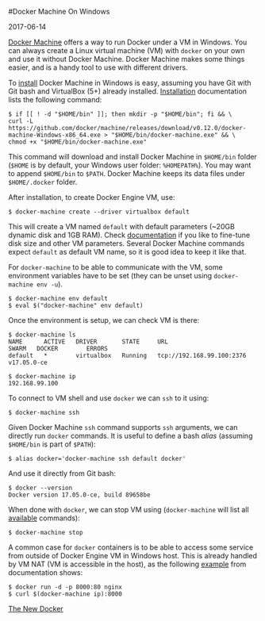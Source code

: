 #Docker Machine On Windows

2017-06-14

<!--- tags: virtualization -->

[Docker Machine](https://docs.docker.com/machine/overview/) offers a way to run Docker under a VM in Windows. You can always create a Linux virtual machine (VM) with `docker` on your own and use it without Docker Machine. Docker Machine makes some things easier, and is a handy tool to use with different drivers.

To [install](https://docs.docker.com/machine/install-machine/) Docker Machine in Windows is easy, assuming you have Git with Git bash and VirtualBox (5+) already installed. [Installation](https://docs.docker.com/machine/install-machine/) documentation lists the following command: 

```
$ if [[ ! -d "$HOME/bin" ]]; then mkdir -p "$HOME/bin"; fi && \
curl -L https://github.com/docker/machine/releases/download/v0.12.0/docker-machine-Windows-x86_64.exe > "$HOME/bin/docker-machine.exe" && \
chmod +x "$HOME/bin/docker-machine.exe"
```

This command will download and install Docker Machine in `$HOME/bin` folder (`$HOME` is by default, your Windows user folder: `%HOMEPATH%`). You may want to append `$HOME/bin` to `$PATH`. Docker Machine keeps its data files under `$HOME/.docker` folder.

After installation, to create Docker Engine VM, use:

```
$ docker-machine create --driver virtualbox default
```

This will create a VM named `default` with default parameters (~20GB dynamic disk and 1GB RAM). Check [documentation](https://docs.docker.com/machine/drivers/virtualbox/) if you like to fine-tune disk size and other VM parameters. Several Docker Machine commands expect `default` as default VM name, so it is good idea to keep it like that.

For `docker-machine` to be able to communicate with the VM, some environment variables have to be set (they can be unset using `docker-machine env -u`).

```
$ docker-machine env default
$ eval $("docker-machine" env default)
```

Once the environment is setup, we can check VM is there:

```
$ docker-machine ls
NAME      ACTIVE   DRIVER       STATE     URL                         SWARM   DOCKER        ERRORS
default   *        virtualbox   Running   tcp://192.168.99.100:2376           v17.05.0-ce

$ docker-machine ip
192.168.99.100
```

To connect to VM shell and use `docker` we can `ssh` to it using:

```
$ docker-machine ssh
```

Given Docker Machine `ssh` command supports `ssh` arguments, we can directly run `docker` commands. It is useful to define a bash *alias* (assuming `$HOME/bin` is part of `$PATH`):

```
$ alias docker='docker-machine ssh default docker'
```

And use it directly from Git bash:

```
$ docker --version
Docker version 17.05.0-ce, build 89658be
```

When done with `docker`, we can stop VM using (`docker-machine` will list all [available](https://docs.docker.com/machine/reference/) commands):

```
$ docker-machine stop
```

A common case for `docker` containers is to be able to access some service from outside of Docker Engine VM in Windows host. This is already handled by VM NAT (VM is accessible in the host), as the following [example](https://docs.docker.com/machine/get-started/#run-containers-and-experiment-with-machine-commands) from documentation shows:

```
$ docker run -d -p 8000:80 nginx
$ curl $(docker-machine ip):8000
```

<ins class='nfooter'><a rel='next' id='fnext' href='#blog/2017/2017-05-16-The-New-Docker.md'>The New Docker</a></ins>
